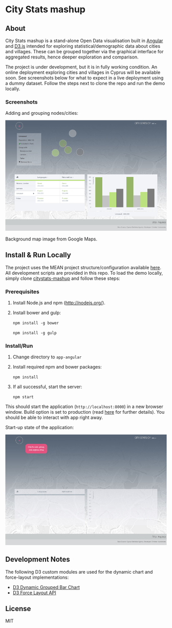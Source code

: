# City Stats mashup

## About

City Stats mashup is a stand-alone Open Data visualisation built in [Angular](https://angularjs.org/) and [D3.js](http://d3js.org/) intended for exploring statistical/demographic data about cities and villages. These can be grouped together via the graphical interface for aggregated results, hence deeper exploration and comparison. 

The project is under development, but it is in fully working condition. An online deployment exploring cities and villages in Cyprus will be available soon. See screenshots below for what to expect in a live deployment using a dummy dataset. Follow the steps next to clone the repo and run the demo locally.

### Screenshots

Adding and grouping nodes/cities:

![alt tag](./img/05.55.17.png)

Background map image from Google Maps.

## Install & Run Locally

The project uses the MEAN project structure/configuration available [here](https://github.com/chriskmnds/mean-clean-2). All development scripts are provided in this repo. To load the demo locally, simply clone [citystats-mashup](https://github.com/chriskmnds/citystats-mashup.git) and follow these steps:

### Prerequisites

1. Install Node.js and npm (http://nodejs.org/).
2. Install bower and gulp:
	
	`npm install -g bower`

	`npm install -g gulp`

### Install/Run

1. Change directory to `app-angular`
2. Install required npm and bower packages:

	`npm install`

3. If all successful, start the server:

	`npm start`

This should start the application (`http://localhost:8000`) in a new browser window. Build option is set to production (read [here](https://github.com/chriskmnds/mean-clean-2) for further details). You should be able to interact with app right away.

Start-up state of the application:

![alt tag](./img/05.55.47.png)

## Development Notes

The following D3 custom modules are used for the dynamic chart and force-layout implementations:

- [D3 Dynamic Grouped Bar Chart](https://github.com/chriskmnds/d3-dynamic-grouped-bar-chart)
- [D3 Force Layout API](https://github.com/chriskmnds/d3-force-layout-api)

## License

MIT
